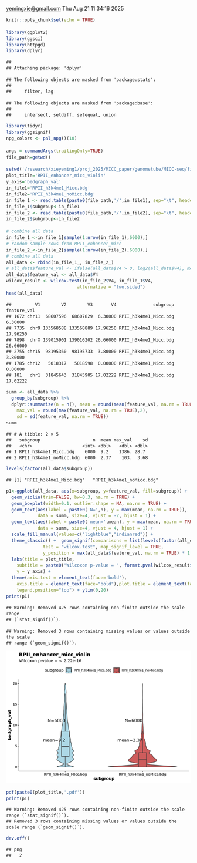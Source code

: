 <yemingxie@gmail.com>
Thu Aug 21 11:34:16 2025

``` r
knitr::opts_chunk$set(echo = TRUE)

library(ggplot2)
library(ggsci)
library(httpgd)
library(dplyr)
```

    ## 
    ## Attaching package: 'dplyr'

    ## The following objects are masked from 'package:stats':
    ## 
    ##     filter, lag

    ## The following objects are masked from 'package:base':
    ## 
    ##     intersect, setdiff, setequal, union

``` r
library(tidyr)
library(ggsignif)
npg_colors <- pal_npg()(10)

args = commandArgs(trailingOnly=TRUE)
file_path=getwd()

setwd('/research/xieyeming1/proj_2025/MICC_paper/genometube/MICC-seq/figs/enhancer_Micc_noMicc')
plot_title='RPII_enhancer_micc_violin'
y_axis='bedgraph_val'
in_file1='RPII_h3k4me1_Micc.bdg'
in_file2='RPII_h3k4me1_noMicc.bdg'
in_file_1 <- read.table(paste0(file_path,'/',in_file1), sep="\t", header=F)
in_file_1$subgroup<-in_file1
in_file_2 <- read.table(paste0(file_path,'/',in_file2), sep="\t", header=F)
in_file_2$subgroup<-in_file2

# combine all data
in_file_1_<-in_file_1[sample(1:nrow(in_file_1),6000),]
# random sample rows from RPII_enhancer_micc
in_file_2_<-in_file_2[sample(1:nrow(in_file_2),6000),]
# combine all data
all_data <- rbind(in_file_1_, in_file_2_)
# all_data$feature_val <- ifelse(all_data$V4 > 0, log2(all_data$V4), NA)
all_data$feature_val <- all_data$V4
wilcox_result <- wilcox.test(in_file_2$V4, in_file_1$V4, 
                           alternative = "two.sided")
head(all_data)
```

    ##         V1        V2        V3       V4              subgroup feature_val
    ## 1672 chr11  68607596  68607829  6.30000 RPII_h3k4me1_Micc.bdg     6.30000
    ## 7735  chr9 133568588 133568889 17.96250 RPII_h3k4me1_Micc.bdg    17.96250
    ## 7898  chrX 139015901 139016202 26.66000 RPII_h3k4me1_Micc.bdg    26.66000
    ## 2755 chr15  98195360  98195733  3.80000 RPII_h3k4me1_Micc.bdg     3.80000
    ## 1785 chr12   5018317   5018598  0.00000 RPII_h3k4me1_Micc.bdg     0.00000
    ## 181   chr1  31845643  31845905 17.02222 RPII_h3k4me1_Micc.bdg    17.02222

``` r
summ <- all_data %>%
  group_by(subgroup) %>%
  dplyr::summarize(n = n(), mean = round(mean(feature_val, na.rm = TRUE),2),
    max_val = round(max(feature_val, na.rm = TRUE),2),
    sd = sd(feature_val, na.rm = TRUE))
summ
```

    ## # A tibble: 2 × 5
    ##   subgroup                    n  mean max_val    sd
    ##   <chr>                   <int> <dbl>   <dbl> <dbl>
    ## 1 RPII_h3k4me1_Micc.bdg    6000  9.2    1386. 28.7 
    ## 2 RPII_h3k4me1_noMicc.bdg  6000  2.37    103.  3.68

``` r
levels(factor(all_data$subgroup))
```

    ## [1] "RPII_h3k4me1_Micc.bdg"   "RPII_h3k4me1_noMicc.bdg"

``` r
p1<-ggplot(all_data, aes(x=subgroup, y=feature_val, fill=subgroup)) +
  geom_violin(trim=FALSE, bw=0.3, na.rm = TRUE) +
  geom_boxplot(width=0.1, outlier.shape = NA, na.rm = TRUE) +
  geom_text(aes(label = paste0('N=',n), y = max(mean, na.rm = TRUE)), 
            data = summ, size=4, vjust = -2, hjust = 1) +
  geom_text(aes(label = paste0('mean=',mean), y = max(mean, na.rm = TRUE)), 
            data = summ, size=4, vjust = 4, hjust = 1) +
  scale_fill_manual(values=c("lightblue","indianred")) +
  theme_classic() +  geom_signif(comparisons = list(levels(factor(all_data$subgroup))), 
              test = "wilcox.test", map_signif_level = TRUE,
              y_position = max(all_data$feature_val, na.rm = TRUE) * 1.2) +
  labs(title = plot_title,
    subtitle = paste0("Wilcoxon p-value = ", format.pval(wilcox_result$p.value)),
    y = y_axis) +
  theme(axis.text = element_text(face='bold'),
    axis.title = element_text(face="bold"),plot.title = element_text(face="bold"),
    legend.position="top") + ylim(0,20)
print(p1)
```

    ## Warning: Removed 425 rows containing non-finite outside the scale range
    ## (`stat_signif()`).

    ## Warning: Removed 3 rows containing missing values or values outside the scale
    ## range (`geom_signif()`).

![](RPII_enhancer_micc_violin_files/figure-gfm/unnamed-chunk-1-1.png)<!-- -->

``` r
pdf(paste0(plot_title,'.pdf'))
print(p1)
```

    ## Warning: Removed 425 rows containing non-finite outside the scale range (`stat_signif()`).
    ## Removed 3 rows containing missing values or values outside the scale range (`geom_signif()`).

``` r
dev.off()
```

    ## png 
    ##   2
